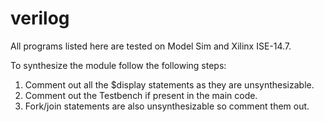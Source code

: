 # verilog

All programs listed here are tested on Model Sim and Xilinx ISE-14.7.

To synthesize the module follow the following steps:
1. Comment out all the $display statements as they are unsynthesizable.
2. Comment out the Testbench if present in the main code.
3. Fork/join statements are also unsynthesizable so comment them out.

